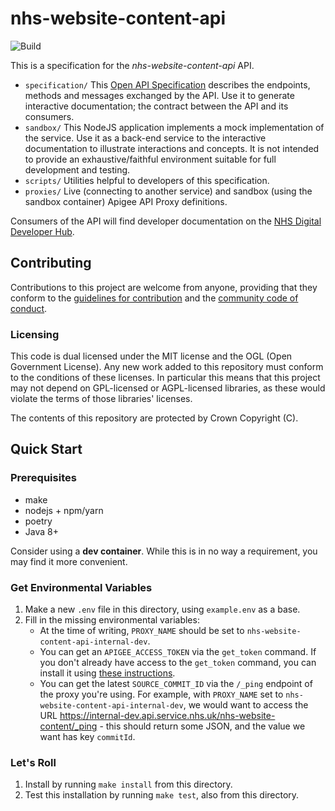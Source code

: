 # nhs-website-content-api

![Build](https://github.com/NHSDigital/nhs-website-content-api/workflows/Build/badge.svg?branch=master)

This is a specification for the *nhs-website-content-api* API.

* `specification/` This [Open API Specification](https://swagger.io/docs/specification/about/) describes the endpoints, methods and messages exchanged by the API. Use it to generate interactive documentation; the contract between the API and its consumers.
* `sandbox/` This NodeJS application implements a mock implementation of the service. Use it as a back-end service to the interactive documentation to illustrate interactions and concepts. It is not intended to provide an exhaustive/faithful environment suitable for full development and testing.
* `scripts/` Utilities helpful to developers of this specification.
* `proxies/` Live (connecting to another service) and sandbox (using the sandbox container) Apigee API Proxy definitions.

Consumers of the API will find developer documentation on the [NHS Digital Developer Hub](https://digital.nhs.uk/developer).

## Contributing
Contributions to this project are welcome from anyone, providing that they conform to the [guidelines for contribution](https://github.com/NHSDigital/nhs-website-content-api/blob/master/CONTRIBUTING.md) and the [community code of conduct](https://github.com/NHSDigital/nhs-website-content-api/blob/master/CODE_OF_CONDUCT.md).

### Licensing
This code is dual licensed under the MIT license and the OGL (Open Government License). Any new work added to this repository must conform to the conditions of these licenses. In particular this means that this project may not depend on GPL-licensed or AGPL-licensed libraries, as these would violate the terms of those libraries' licenses.

The contents of this repository are protected by Crown Copyright (C).

## Quick Start

### Prerequisites

* make
* nodejs + npm/yarn
* poetry
* Java 8+

Consider using a **dev container**. While this is in no way a requirement, you may find it more convenient.

### Get Environmental Variables

1. Make a new `.env` file in this directory, using `example.env` as a base.
1. Fill in the missing environmental variables:
    - At the time of writing, `PROXY_NAME` should be set to `nhs-website-content-api-internal-dev`.
    - You can get an `APIGEE_ACCESS_TOKEN` via the `get_token` command. If you don't already have access to the `get_token` command, you can install it using [these instructions](https://docs.apigee.com/api-platform/system-administration/auth-tools#install).
    - You can get the latest `SOURCE_COMMIT_ID` via the `/_ping` endpoint of the proxy you're using. For example, with `PROXY_NAME` set to `nhs-website-content-api-internal-dev`, we would want to access the URL https://internal-dev.api.service.nhs.uk/nhs-website-content/_ping - this should return some JSON, and the value we want has key `commitId`.

### Let's Roll

1. Install by running `make install` from this directory.
1. Test this installation by running `make test`, also from this directory.